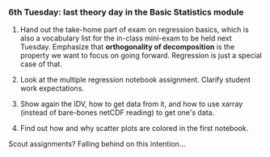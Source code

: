 ### 6th Tuesday: last theory day in the Basic Statistics module

1. Hand out the take-home part of exam on regression basics, which is also a vocabulary list for the in-class mini-exam to be held next Tuesday. Emphasize that **orthogonality of decomposition** is the property we want to focus on going forward. Regression is just a special case of that. 

2. Look at the multiple regression notebook assignment. Clarify student work expectations. 

3. Show again the IDV, how to get data from it, and how to use xarray (instead of bare-bones netCDF reading) to get one's data. 

4. Find out how and why scatter plots are colored in the first notebook. 

Scout assignments? Falling behind on this intention... 


